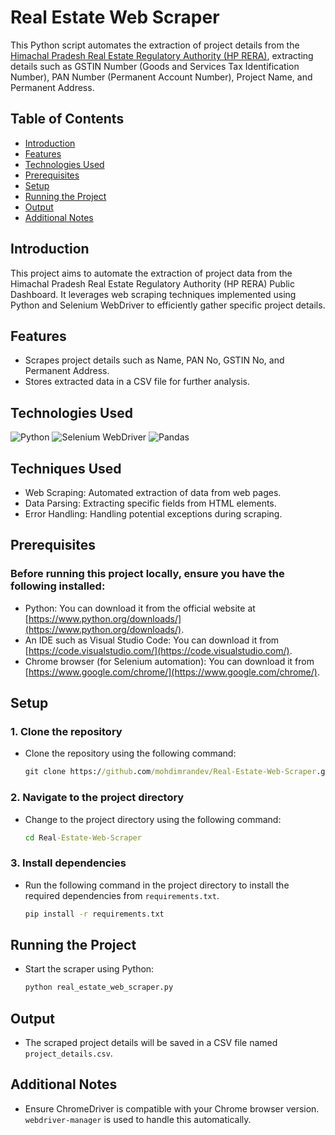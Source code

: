 # Real Estate Web Scraper

This Python script automates the extraction of project details from the [Himachal Pradesh Real Estate Regulatory Authority (HP RERA)](https://hprera.nic.in/PublicDashboard), extracting details such as GSTIN Number (Goods and Services Tax Identification Number), PAN Number (Permanent Account Number), Project Name, and Permanent Address.

## Table of Contents

- [Introduction](#introduction)
- [Features](#features)
- [Technologies Used](#technologies-used)
- [Prerequisites](#prerequisites)
- [Setup](#setup)
- [Running the Project](#running-the-project)
- [Output](#output)
- [Additional Notes](#additional-notes)

## Introduction

This project aims to automate the extraction of project data from the Himachal Pradesh Real Estate Regulatory Authority (HP RERA) Public Dashboard. It leverages web scraping techniques implemented using Python and Selenium WebDriver to efficiently gather specific project details.

## Features

- Scrapes project details such as Name, PAN No, GSTIN No, and Permanent Address.
- Stores extracted data in a CSV file for further analysis.

## Technologies Used

![Python](https://img.shields.io/badge/python-3670A0?style=for-the-badge&logo=python&logoColor=ffdd54)
![Selenium WebDriver](https://img.shields.io/badge/-selenium_web_driver-%43B02A?style=for-the-badge&logo=selenium&logoColor=white)
![Pandas](https://img.shields.io/badge/pandas-%23150458.svg?style=for-the-badge&logo=pandas&logoColor=white)

## Techniques Used

- Web Scraping: Automated extraction of data from web pages.
- Data Parsing: Extracting specific fields from HTML elements.
- Error Handling: Handling potential exceptions during scraping.

## Prerequisites

### Before running this project locally, ensure you have the following installed:

- Python: You can download it from the official website at [https://www.python.org/downloads/](https://www.python.org/downloads/).
- An IDE such as Visual Studio Code: You can download it from [https://code.visualstudio.com/](https://code.visualstudio.com/).
- Chrome browser (for Selenium automation): You can download it from [https://www.google.com/chrome/](https://www.google.com/chrome/).

## Setup

### 1. Clone the repository

- Clone the repository using the following command:

  ```cmd
  git clone https://github.com/mohdimrandev/Real-Estate-Web-Scraper.git
  ```

### 2. Navigate to the project directory

- Change to the project directory using the following command:

  ```cmd
  cd Real-Estate-Web-Scraper
  ```

### 3. Install dependencies

- Run the following command in the project directory to install the required dependencies from `requirements.txt`.

  ```cmd
  pip install -r requirements.txt
  ```

## Running the Project

- Start the scraper using Python:

  ```cmd
  python real_estate_web_scraper.py
  ```

## Output

- The scraped project details will be saved in a CSV file named `project_details.csv`.

## Additional Notes

- Ensure ChromeDriver is compatible with your Chrome browser version. `webdriver-manager` is used to handle this automatically.
